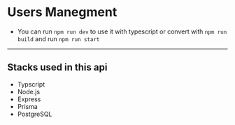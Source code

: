 # Users Manegment

- You can run `npm run dev` to use it with typescript or convert with `npm run build` and run `npm run start`

---

## Stacks used in this api 
- Typscript
- Node.js
- Express
- Prisma
- PostgreSQL